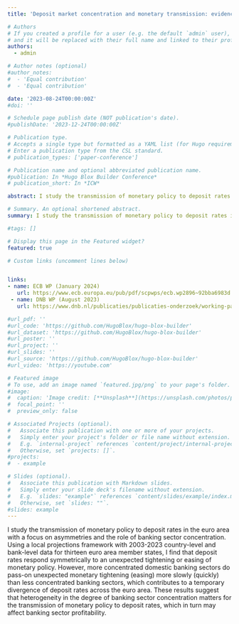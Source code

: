 ```yaml
---
title: 'Deposit market concentration and monetary transmission: evidence from the euro area'

# Authors
# If you created a profile for a user (e.g. the default `admin` user), write the username (folder name) here
# and it will be replaced with their full name and linked to their profile.
authors:
  - admin

# Author notes (optional)
#author_notes:
#  - 'Equal contribution'
#  - 'Equal contribution'

date: '2023-08-24T00:00:00Z'
#doi: ''

# Schedule page publish date (NOT publication's date).
#publishDate: '2023-12-24T00:00:00Z'

# Publication type.
# Accepts a single type but formatted as a YAML list (for Hugo requirements).
# Enter a publication type from the CSL standard.
# publication_types: ['paper-conference']

# Publication name and optional abbreviated publication name.
#publication: In *Hugo Blox Builder Conference*
# publication_short: In *ICW*

abstract: I study the transmission of monetary policy to deposit rates in the euro area with a focus on asymmetries and the role of banking sector concentration. Using a local projections framework with 2003-2023 country-level and bank-level data for thirteen euro area member states, I find that deposit rates respond symmetrically to an unexpected tightening or easing of monetary policy. However, more concentrated domestic banking sectors do pass-on unexpected monetary tightening (easing) more slowly (quickly) than less concentrated banking sectors, which contributes to a temporary divergence of deposit rates across the euro area. These results suggest that heterogeneity in the degree of banking sector concentration matters for the transmission of monetary policy to deposit rates, which in turn may affect banking sector profitability.

# Summary. An optional shortened abstract.
summary: I study the transmission of monetary policy to deposit rates in the euro area with a focus on asymmetries and the role of banking sector concentration. Using a local projections framework with 2003-2023 country-level and bank-level data for thirteen euro area member states, I find that deposit rates respond symmetrically to an unexpected tightening or easing of monetary policy. However, more concentrated domestic banking sectors do pass-on unexpected monetary tightening (easing) more slowly (quickly) than less concentrated banking sectors, which contributes to a temporary divergence of deposit rates across the euro area. These results suggest that heterogeneity in the degree of banking sector concentration matters for the transmission of monetary policy to deposit rates, which in turn may affect banking sector profitability.

#tags: []

# Display this page in the Featured widget?
featured: true

# Custom links (uncomment lines below)


links:
- name: ECB WP (January 2024)
   url: https://www.ecb.europa.eu/pub/pdf/scpwps/ecb.wp2896~92bba6983d.en.pdf?da4b3ef23e1577b867b9cdc9e463d089
 - name: DNB WP (August 2023)
   url: https://www.dnb.nl/publicaties/publicaties-onderzoek/working-paper-2023/790-deposit-market-concentration-and-monetary-transmission-evidence-from-the-euro-area/

#url_pdf: ''
#url_code: 'https://github.com/HugoBlox/hugo-blox-builder'
#url_dataset: 'https://github.com/HugoBlox/hugo-blox-builder'
#url_poster: ''
#url_project: ''
#url_slides: ''
#url_source: 'https://github.com/HugoBlox/hugo-blox-builder'
#url_video: 'https://youtube.com'

# Featured image
# To use, add an image named `featured.jpg/png` to your page's folder.
#image:
#  caption: 'Image credit: [**Unsplash**](https://unsplash.com/photos/pLCdAaMFLTE)'
#  focal_point: ''
#  preview_only: false

# Associated Projects (optional).
#   Associate this publication with one or more of your projects.
#   Simply enter your project's folder or file name without extension.
#   E.g. `internal-project` references `content/project/internal-project/index.md`.
#   Otherwise, set `projects: []`.
#projects:
#  - example

# Slides (optional).
#   Associate this publication with Markdown slides.
#   Simply enter your slide deck's filename without extension.
#   E.g. `slides: "example"` references `content/slides/example/index.md`.
#   Otherwise, set `slides: ""`.
#slides: example
---
```


I study the transmission of monetary policy to deposit rates in the euro area with a focus on asymmetries and the role of banking sector concentration. Using a local projections framework with 2003-2023 country-level and bank-level data for thirteen euro area member states, I find that deposit rates respond symmetrically to an unexpected tightening or easing of monetary policy. However, more concentrated domestic banking sectors do pass-on unexpected monetary tightening (easing) more slowly (quickly) than less concentrated banking sectors, which contributes to a temporary divergence of deposit rates across the euro area. These results suggest that heterogeneity in the degree of banking sector concentration matters for the transmission of monetary policy to deposit rates, which in turn may affect banking sector profitability.
